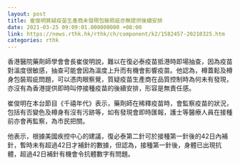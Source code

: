 ```yaml
---
layout: post
title: 崔俊明質疑疫苗生產商未發現包裝瑕疵亦無提供後續安排
date: 2021-03-25 09:09:01.000000000 +08:00
link: https://news.rthk.hk/rthk/ch/component/k2/1582457-20210325.htm
categories: rthk
---
```


香港醫院藥劑師學會會長崔俊明說，難以在復必泰疫苗抵港時即場抽查，因為疫苗對溫度很敏感，抽查可能會因為溫度上升而有機會影響疫苗。他認為，樽蓋鬆及樽身包裝瑕疵問題，可以憑肉眼察覺，質疑疫苗生產商在品質控制時為何未有發現，亦沒有為香港提供即時叫停接種疫苗的後續安排，形容是無責任感。

崔俊明在本台節目《千禧年代》表示，藥劑師在稀釋疫苗時，會監察疫苗的狀況，包括有否變色及樽身有沒有污跡等，如有發現會即時匯報，護士等醫療人員在接種前亦會再監察，為市民把關。

他表示，根據美國疾控中心的建議，復必泰第二針可於接種第一針後的42日內補針，暫時未有超過42日才補針的數據，但認為，接種第一針後，身體已出現抗體，超過42日補針有機會令抗體數字有問題。
